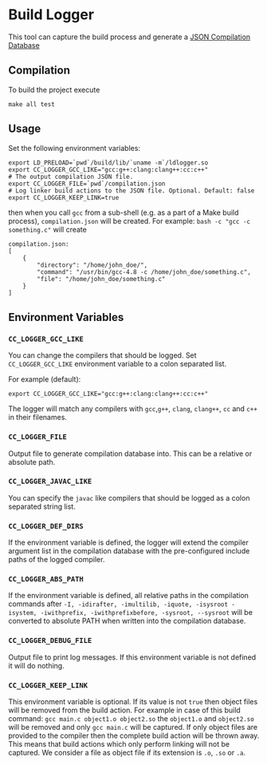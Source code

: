 # Build Logger

This tool can capture the build process and generate a
[JSON Compilation Database](https://clang.llvm.org/docs/JSONCompilationDatabase.html) 

## Compilation

To build the project execute
~~~~~~~
make all test
~~~~~~~

## Usage

Set the following environment variables:
~~~~~~~
export LD_PRELOAD=`pwd`/build/lib/`uname -m`/ldlogger.so
export CC_LOGGER_GCC_LIKE="gcc:g++:clang:clang++:cc:c++"
# The output compilation JSON file.
export CC_LOGGER_FILE=`pwd`/compilation.json
# Log linker build actions to the JSON file. Optional. Default: false
export CC_LOGGER_KEEP_LINK=true
~~~~~~~

then when you call `gcc` from a sub-shell (e.g. as a part of a Make build process),
 `compilation.json` will be created.
For example:
`bash -c "gcc -c something.c"`
will create
~~~~~~~
compilation.json:
[
	{
		"directory": "/home/john_doe/",
		"command": "/usr/bin/gcc-4.8 -c /home/john_doe/something.c",
		"file": "/home/john_doe/something.c"
	}
]
~~~~~~~



## Environment Variables

### `CC_LOGGER_GCC_LIKE` 
You can change the compilers that should be logged. 
Set `CC_LOGGER_GCC_LIKE` environment variable to a colon separated list.

 For example (default):

 ```export CC_LOGGER_GCC_LIKE="gcc:g++:clang:clang++:cc:c++"```

 The logger will match any compilers with `gcc`,`g++`, `clang`, `clang++`, `cc`
 and `c++` in their filenames.


### `CC_LOGGER_FILE`
Output file to generate compilation database into. 
This can be a relative or absolute path.

### `CC_LOGGER_JAVAC_LIKE` 
You can specify the `javac` like 
compilers that should be logged as a colon separated string list.

### `CC_LOGGER_DEF_DIRS` 
If the environment variable is defined, the logger will extend the compiler
argument list in the compilation database with the pre-configured include paths
of the logged compiler.

### `CC_LOGGER_ABS_PATH`
If the environment variable is defined, 
all relative paths in the compilation commands after 
`-I, -idirafter, -imultilib, -iquote, -isysroot -isystem,
-iwithprefix, -iwithprefixbefore, -sysroot, --sysroot`
will be converted to absolute PATH when written into the compilation database.

### `CC_LOGGER_DEBUG_FILE`
Output file to print log messages. If this environment variable is not
defined it will do nothing.

### `CC_LOGGER_KEEP_LINK`
This environment variable is optional. If its value is not `true` then object
files will be removed from the build action. For example in case of this build
command: `gcc main.c object1.o object2.so` the `object1.o` and `object2.so`
will be removed and only `gcc main.c` will be captured. If only object files
are provided to the compiler then the complete build action will be thrown
away. This means that build actions which only perform linking will not be
captured. We consider a file as object file if its extension is `.o`, `.so` or
`.a`.

